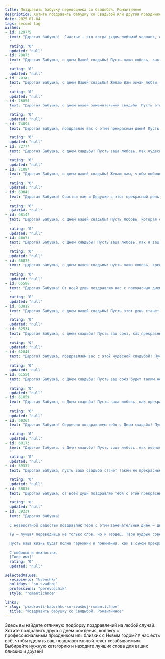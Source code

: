 ```yaml
---
title: Поздравить бабушку переводчика со Свадьбой. Романтичное
description: Хотите поздравить бабушку со Свадьбой или другим праздником? Наш ИИ создаст незабываемое поздравление, а вы обязательно выделитесь среди других.  
date: 2025-01-04
tags: second tag
wishes:
- id: 129775
  text: "Дорогая бабушка!  Счастье – это когда рядом любимый человек, и сегодня, в день вашей свадьбы, это счастье переполняет вас с новой силой! Пусть ваш общий путь будет таким же прекрасным и романтичным, как и страницы любимой книги, которую вы, будучи переводчиком, открывали для нас на протяжении всей жизни.  Пусть каждое мгновение, прожитое вместе, будет наполнено нежностью, заботой и безграничной любовью.  С юбилеем вашей прекрасной семьи!
  "
  rating: "0"
  updated: "null"
- id: 78872
  text: "Дорогая Бабушка, с днем ​​Вашей свадьбы! Пусть ваша любовь, как и ваш талант переводчика, всегда будет точной, глубокой и полна прекрасных, нежных фраз.  Желаю вам бесконечного счастья, семейного тепла и  много-много лет, наполненных любовью и душевным единством!
  "
  rating: "0"
  updated: "null"
- id: 78341
  text: "Дорогая Бабушка, с днем Вашей свадьбы! Желаю Вам океан любви, море счастья и безграничного благополучия. Пусть Ваш союз будет таким же красивым и гармоничным, как ваши переводы, которые всегда несли в себе красоту и смысл.
  "
  rating: "0"
  updated: "null"
- id: 76856
  text: "Дорогая Бабушка, с днем вашей замечательной свадьбы! Пусть эта новая глава вашей жизни будет наполнена любовью, счастьем и прекрасными переводами, которые вы будете делать для друг друга, как для самых близких людей на свете.
  "
  rating: "0"
  updated: "null"
- id: 74095
  text: "Дорогая Бабушка, поздравляю вас с этим прекрасным днем! Пусть ваша свадьба станет таким же ярким и вдохновляющим продолжением вашего жизненного пути, как ваши переводы, которые всегда открывали новые миры для других. Желаю вам долгих лет счастья, любви и взаимного понимания!
  "
  rating: "0"
  updated: "null"
- id: 72777
  text: "Дорогая Бабушка, с днем свадьбы! Пусть ваша любовь, как чудесный перевод, звучит на языке сердца, нежной и бесконечной.  Желаю вам счастья, ярких красок и долгих лет вместе!
  "
  rating: "0"
  updated: "null"
- id: 71087
  text: "Дорогая Бабушка, с днем вашей свадьбы! Желаю вам, чтобы любовь, как и ваш талант переводчика, всегда была ясной, точной и красивой! Пусть каждый день вашей совместной жизни будет наполнен счастьем, теплом и нежностью, как прекрасный перевод любимого стихотворения.
  "
  rating: "0"
  updated: "null"
- id: 69041
  text: "Дорогая Бабушка! Счастья вам и Дедушке в этот прекрасный день – день вашей свадьбы! Пусть ваша любовь, как вино, с годами становится только крепче и ярче! Пусть ваш союз всегда будет наполнен теплом, нежностью и пониманием. С праздником, вы - прекрасная пара!
  "
  rating: "0"
  updated: "null"
- id: 68142
  text: "Дорогая Бабушка, с Днем вашей свадьбы! Пусть любовь, которая объединила вас много лет назад, будет такой же яркой и нежной, как в тот день, когда вы сказали \"Да\"! Желаю вам бесконечного счастья, крепкого здоровья и долгих лет, наполненных взаимной заботой и радостью.
  "
  rating: "0"
  updated: "null"
- id: 66873
  text: "Дорогая Бабушка, с Днем свадьбы! Пусть ваша любовь, как и ваш талант переводчика, будет всегда яркой, многогранной и понятной друг другу без лишних слов.
  "
  rating: "0"
  updated: "null"
- id: 66872
  text: "Дорогая Бабушка, с Днем вашей свадьбы! Пусть ваша любовь, крепкая и нежная, как вино, созреющее с годами, продолжает радовать вас долгие-долгие годы.
  "
  rating: "0"
  updated: "null"
- id: 65586
  text: "Дорогая Бабушка! От всей души поздравляю вас с прекрасным днем свадьбы! Пусть ваша жизнь будет полна романтики, любви и гармонии, как прекрасный перевод, который вы делаете своим каждодневным существованием.
  "
  rating: "0"
  updated: "null"
- id: 63815
  text: "Дорогая Бабушка, с днем вашей свадьбы! Пусть этот день станет началом новой главы в вашей жизни, наполненной любовью, счастьем и взаимным пониманием. Вы – два человека, объединенные не только любовью, но и общим делом – переводом мостов между культурами. Желаю вам, чтобы ваши слова всегда находили отклик в сердцах людей, а ваши работы продолжали вдохновлять и радовать!
  "
  rating: "0"
  updated: "null"
- id: 62534
  text: "Дорогая Бабушка, с днем свадьбы! Пусть ваш союз, как прекрасный переводчик, связывает вас на языке любви и понимания всю жизнь!
  "
  rating: "0"
  updated: "null"
- id: 62046
  text: "Дорогая бабушка, поздравляем вас с этой чудесной свадьбой! Пусть ваша любовь, как прекрасный переводчик, поможет вам понять друг друга еще лучше,  а счастье  воцарится  в вашем общем доме!
  "
  rating: "0"
  updated: "null"
- id: 61550
  text: "Дорогая Бабушка, с Днем свадьбы! Пусть ваш союз будет таким же прочным и прекрасным, как и ваш талант переводчика, который помогает понимать друг друга сердцем. Желаю вам бесконечной любви, радости и светлых моментов, чтобы каждый день был подобен поэтическому переводу, полному эмоций и гармонии!
  "
  rating: "0"
  updated: "null"
- id: 61059
  text: "Дорогая Бабушка, с Днем свадьбы! Пусть ваша любовь, как прекрасный перевод с одного языка на другой, станет гармоничным и бесконечным языком счастья и понимания. Желаю вам ярких красок, трогательных моментов и  неописуемой радости в вашей новой жизни!
  "
  rating: "0"
  updated: "null"
- id: 60362
  text: "Дорогая Бабушка! Сердечно поздравляем тебя с Днем свадьбы! Пусть ваша любовь, как и ваш профессиональный путь переводчика,  будет полна гармонии, понимания и красивых метафор, которые будут украшать каждый день вашей жизни!
  "
  rating: "0"
  updated: "null"
- id: 60172
  text: "Дорогая Бабушка, с Днем свадьбы! Пусть ваша любовь, как верный переводчик, соединяет ваши сердца на долгие годы, открывая новые горизонты счастья и понимания.
  "
  rating: "0"
  updated: "null"
- id: 59331
  text: "Дорогая Бабушка, пусть ваша свадьба станет таким же прекрасным переводом любви, как ваш талант переводить слова с одного языка на другой. Счастья вам и долгих лет совместной жизни, наполненной душевным теплом и пониманием!
  "
  rating: "0"
  updated: "null"
- id: 58836
  text: "Дорогая Бабушка, от всей души поздравляю тебя с этим прекрасным днем! Желаю вам с дедушкой долгих лет счастливой жизни, наполненных любовью, нежностью и пониманием! Пусть ваша свадьба станет символом вечной любви и верности, а ваша профессия переводчика всегда приносит радость и новые открытия!
  "
  rating: "0"
  updated: "null"
- id: 39239
  text: "Дорогая бабушка!
  
  С невероятной радостью поздравляю тебя с этим замечательным днём – днём свадьбы! Пусть каждый миг будет наполнен счастьем и любовью, а светлые мечты сбываются, словно перевод красиво слетает с языка на язык.
  
  Ты – лучшая переводчица не только слов, но и сердец. Твои мудрые советы и тепло, которые ты даришь всем вокруг, создают неповторимую атмосферу любви и заботы.
  
  Пусть ваша жизнь будет полна гармонии и понимания, как в самом прекрасном произведении. Желаю вам вместе открывать новую главу, наполненную только счастливым опытом и яркими моментами.
  
  С любовью и нежностью,
  [Твое имя]"
  rating: "0"
  updated: "null"

selectedValues:
  recipients: "babushku"
  holidays: "so-svadboj"
  professions: "perevodchik"
  style: "romantichnoe"

links:
- slug: "pozdravit-babushku-so-svadboj-romantichnoe"
  title: "Поздравить бабушку со Свадьбой. Романтичное"
---
```


Здесь вы найдете отличную подборку поздравлений на любой случай.
Хотите поздравить друга с днём рождения, коллегу с профессиональным праздником или близких с Новым годом? У нас есть всё, чтобы сделать ваш поздравительный текст незабываемым. Выбирайте нужную категорию и находите лучшие слова для ваших близких и друзей!
